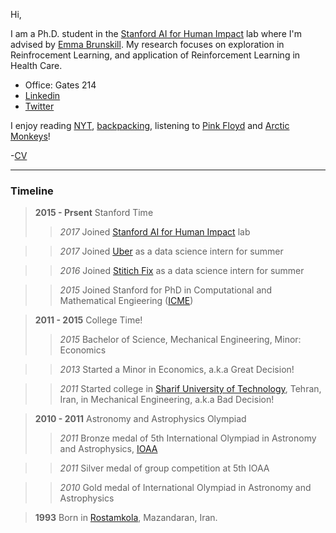 Hi,

I am a Ph.D. student in the [Stanford AI for Human Impact](https://twitter.com/aiforhi) lab where I'm advised by [Emma Brunskill](https://cs.stanford.edu/people/ebrun/). My research focuses on exploration in Reinfrocement Learning, and application of Reinforcement Learning in Health Care.

- Office: Gates 214
- [Linkedin](https://www.linkedin.com/in/rkeramati/)
- [Twitter](https://twitter.com/RamtinKeramati?lang=en)

I enjoy reading [NYT](https://nytimes.com), [backpacking](https://www.nps.gov/yose/planyourvisit/backpacking.htm), listening to [Pink Floyd](https://www.youtube.com/watch?v=7jMlFXouPk8) and [Arctic Monkeys](https://www.youtube.com/watch?v=71Es-8FfATo)!

-[CV](https://cap.stanford.edu/profiles/viewResume?facultyId=69437&name=Ramtin_Keramati)

---

### Timeline
> **2015 - Prsent** Stanford Time
>> *2017* Joined [Stanford AI for Human Impact](https://twitter.com/aiforhi) lab

>> *2017* Joined [Uber](https://www.uber.com) as a data science intern for summer

>> *2016* Joined [Stitich Fix](https://www.stitchfix.com/) as a data science intern for summer

>> *2015* Joined Stanford for PhD in Computational and Mathematical Engieering ([ICME](http://icme.stanford.edu))

> **2011 - 2015** College Time!
>> *2015* Bachelor of Science, Mechanical Engineering, Minor: Economics

>> *2013* Started a Minor in Economics, a.k.a Great Decision! 

>> *2011* Started college in [Sharif University of Technology](https://en.wikipedia.org/wiki/Sharif_University_of_Technology), Tehran, Iran, in Mechanical Engineering, a.k.a Bad Decision!

> **2010 - 2011** Astronomy and Astrophysics Olympiad
>> *2011* Bronze medal of 5th International Olympiad in Astronomy and Astrophysics, [IOAA](https://en.wikipedia.org/wiki/International_Olympiad_on_Astronomy_and_Astrophysics)

>> *2011* Silver medal of group competition at 5th IOAA

>> *2010* Gold medal of International Olympiad in Astronomy and Astrophysics

> **1993** Born in [Rostamkola](https://en.wikipedia.org/wiki/Rostamkola), Mazandaran, Iran.
